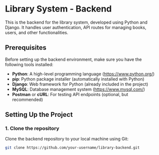 # Library System - Backend

This is the backend for the library system, developed using Python and Django. It handles user authentication, API routes for managing books, users, and other functionalities.

## Prerequisites

Before setting up the backend environment, make sure you have the following tools installed:

- **Python**: A high-level programming language (https://www.python.org/)
- **pip**: Python package installer (automatically installed with Python)
- **Django**: Web framework for Python (already included in the project)
- **MySQL**: Database management system (https://www.mysql.com/)
- **Postman** or **cURL**: For testing API endpoints (optional, but recommended)

## Setting Up the Project

### 1. Clone the repository

Clone the backend repository to your local machine using Git:

```bash
git clone https://github.com/your-username/library-backend.git
